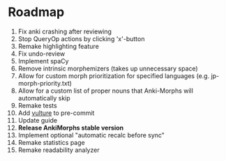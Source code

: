 # Roadmap


1. Fix anki crashing after reviewing
2. Stop QueryOp actions by clicking 'x'-button
3. Remake highlighting feature
4. Fix undo-review
5. Implement spaCy
6. Remove intrinsic morphemizers (takes up unnecessary space)
7. Allow for custom morph prioritization for specified languages (e.g. jp-morph-priority.txt)
8. Allow for a custom list of proper nouns that Anki-Morphs will automatically skip
9. Remake tests
10. Add [vulture](https://github.com/jendrikseipp/vulture) to pre-commit
11. Update guide
12. **Release AnkiMorphs stable version**
13. Implement optional "automatic recalc before sync"
14. Remake statistics page
15. Remake readability analyzer



